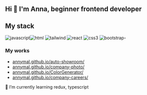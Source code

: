  <h2>Hi 👋
 I'm Anna, beginner frontend developer
 </h1>

 
 <h2>My stack</h2>


<img src="https://img.shields.io/badge/javascript-%23323330.svg?style=for-the-badge&logo=javascript&logoColor=%23F7DF1E)" alt="javascript"><img src="https://img.shields.io/badge/html5-%23E34F26.svg?style=for-the-badge&logo=html5&logoColor=white" alt="html">
<img src="https://img.shields.io/badge/tailwindcss-%2338B2AC.svg?style=for-the-badge&logo=tailwind-css&logoColor=white" alt="tailwind">
<img src="https://img.shields.io/badge/react-%2320232a.svg?style=for-the-badge&logo=react&logoColor=%2361DAFB" alt="react">
<img src="https://img.shields.io/badge/css3-%231572B6.svg?style=for-the-badge&logo=css3&logoColor=white" alt="css3">
<img src="https://img.shields.io/badge/bootstrap-%238511FA.svg?style=for-the-badge&logo=bootstrap&logoColor=white" alt="bootstrap-">

 <h3>My works</h3>
 <ul>
  <li><a href='annymal.github.io/auto-showroom/'>annymal.github.io/auto-showroom/</a></li>
   <li><a href='annymal.github.io/company-photo/'>annymal.github.io/company-photo/</a></li>
    <li><a href='annymal.github.io/ColorGenerator/'>annymal.github.io/ColorGenerator/</a></li>
   <li><a href='annymal.github.io/company-careers/'>annymal.github.io/company-careers/</a></li>
 </ul>

 🌱 I’m currently learning redux, typescript
  
